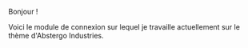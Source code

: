 Bonjour ! 

Voici le module de connexion sur lequel je travaille actuellement sur le thème d'Abstergo Industries.
